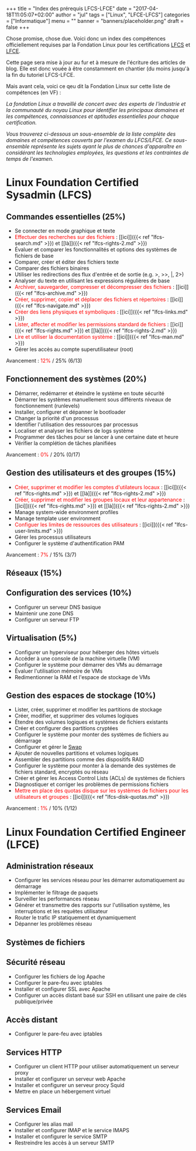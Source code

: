 +++
title      = "Index des prérequis LFCS-LFCE"
date       = "2017-04-18T11:05:07+02:00"
author     = "jul"
tags       = ["Linux", "LFCE-LFCS"]
categories = ["Informatique"]
menu       = ""
banner     = "banners/placeholder.png"
draft      = false
+++

<!-- â ê î ô û -->


Chose promise, chose due. Voici donc un index des compétences officiellement requises par la Fondation Linux pour les certifications [LFCS](https://training.linuxfoundation.org/certification/lfcs) et [LFCE](https://training.linuxfoundation.org/certification/lfce).

<div class="warning">Cette page sera mise à jour au fur et à mesure de l'écriture des articles de blog. Elle est donc vouée à être constamment en chantier (du moins jusqu'à la fin du tutoriel LFCS-LFCE.</div>

Mais avant cela, voici ce qeu dit la Fondation Linux sur cette liste de compétences (en VF) :

_La fondation Linux a travaillé de concert avec des experts de l'industrie et la communauté du noyau Linux pour identifier les principaux domaines et les compétences, connaissances et aptitudes essentielles pour chaque certification._

_Vous trouverez ci-dessous un sous-ensemble de la liste complète des domaines et compétences couverts par l'examen du LFCS/LFCE. Ce sous-ensemble représente les sujets ayant le plus de chances d'apparaître en considérant les technologies employées, les questions et les contraintes de temps de l'examen._

# Linux Foundation Certified Sysadmin (LFCS)

## Commandes essentielles (25%)

- Se connecter en mode graphique et texte
- <span style="color:red">Effectuer des recherches sur des fichiers</span> : [[ici]]({{< ref "lfcs-search.md" >}}) et [[là]]({{< ref "lfcs-rights-2.md" >}})
- Évaluer et comparer les fonctionnalités et options des systèmes de fichiers de base
- Comparer, créer et éditer des fichiers texte
- Comparer des fichiers binaires
- Utiliser les redirections des flux d'entrée et de sortie (e.g. >, >>, |, 2>)
- Analyser du texte en utilisant les expressions régulières de base
- <span style="color:red">Archiver, sauvegarder, compresser et décompresser des fichiers</span> : [[ici]]({{< ref "lfcs-archive.md" >}})
- <span style="color:red">Créer, supprimer, copier et déplacer des fichiers et répertoires</span> : [[ici]]({{< ref "lfcs-navigate.md" >}})
- <span style="color:red">Créer des liens physiques et symboliques</span> : [[ici]]({{< ref "lfcs-links.md" >}})
- <span style="color:red">Lister, affecter et modifier les permissions standard de fichiers</span> : [[ici]]({{< ref "lfcs-rights.md" >}}) et [[là]]({{< ref "lfcs-rights-2.md" >}})
- <span style="color:red">Lire et utiliser la documentation système</span> : [[ici]]({{< ref "lfcs-man.md" >}})
- Gérer les accès au compte superutilisateur (root)

Avancement : <span style="color:red">12%</span> / 25% (6/13)

<!-- 
Essential Commands - 25%

    Log into graphical and text mode consoles
    Search for files
    Evaluate and compare the basic file system features and options
    Compare, create and edit text files
    Compare binary files
    Use input-output redirection (e.g. >, >>, |, 2>)
    Analyze text using basic regular expressions
    Archive, backup, compress, unpack, and uncompress files
    Create, delete, copy, and move files and directories
    Create hard and soft links
    List, set, and change standard file permissions
    Read, and use system documentation
    Manage access to the root account
-->

## Fonctionnement des systèmes (20%)

- Démarrer, redémarrer et éteindre le système en toute sécurité
- Démarrer les systèmes manuellement sous différents niveaux de fonctionnement (runlevels)
- Installer, configurer et dépanner le bootloader
- Changer la priorité d'un processus
- Identifier l'utilisation des ressources par processus
- Localiser et analyser les fichiers de logs système
- Programmer des tâches pour se lancer à une certaine date et heure
- Vérifier la complétion de tâches planifiées

Avancement : <span style="color:red">0%</span> / 20% (0/17)

<!--
Operation of Running Systems - 20%

    Boot, reboot, and shut down a system safely
    Boot systems into different runlevels manually
    Install, configure and troubleshoot the bootloader
    Change the priority of a process
    Identify resource utilization by process
    Locate and analyze system log files
    Schedule tasks to run at a set date and time
    Verify completion of scheduled jobs
    Update software to provide required functionality and security
    Verify the integrity and availability of resources
    Verify the integrity and availability of key processes
    Change kernel runtime parameters, persistent and non-persistent
    Use scripting to automate system maintenance tasks
    Manage the startup process and services
    List and identify SELinux/AppArmor file and process contexts
    Configure and modify SELinux/AppArmor policies
    Install software from source
-->

## Gestion des utilisateurs et des groupes (15%)

- <span style="color:red">Créer, supprimer et modifier les comptes d'utilateurs locaux</span> : [[ici]]({{< ref "lfcs-rights.md" >}}) et [[là]]({{< ref "lfcs-rights-2.md" >}})
- <span style="color:red">Créer, supprimer et modifier les groupes locaux et leur appartenance</span> : [[ici]]({{< ref "lfcs-rights.md" >}}) et [[là]]({{< ref "lfcs-rights-2.md" >}})
- Manage system-wide environment profiles
- Manage template user environment
- <span style="color:red">Configuer les limites de ressources des utilisateurs</span> : [[ici]]({{< ref "lfcs-user-limits.md" >}})
- Gérer les processus utilisateurs
- Configurer le système d'authentification PAM 

Avancement : <span style="color:red">7%</span> / 15% (3/7)

<!--
User and Group Management - 15%

    Create, delete, and modify local user accounts
    Create, delete, and modify local groups and group memberships
    Manage system-wide environment profiles
    Manage template user environment
    Configure user resource limits
    Manage user processes
    Configure PAM
-->

## Réseaux (15%)

<!-- Networking - 15%

    Configure networking and hostname resolution statically or dynamically
    Configure network services to start automatically at boot
    Implement packet filtering
    Configure firewall settings
    Start, stop, and check the status of network services
    Statically route IP traffic
    Dynamically route IP traffic
    Synchronize time using other network peers -->

## Configuration des services (10%)
- Configurer un serveur DNS basique
- Maintenir une zone DNS
- Configurer un serveur FTP


<!-- Service Configuration - 10%

    Configure a basic DNS server
    Maintain a DNS zone
    Configure an FTP server
    Configure anonymous-only download on FTP servers
    Provide/configure network shares via NFS
    Provide/configure network shares via CIFS
    Configure email aliases
    Configure SSH servers and clients
    Configure SSH-based remote access using public/private key pairs
    Restrict access to the HTTP proxy server
    Configure an IMAP and IMAPS service
    Query and modify the behavior of system services at various run levels
    Configure an HTTP server
    Configure HTTP server log files
    Restrict access to a web page
    Diagnose routine SELinux/AppArmor policy violations
    Configure database server -->

## Virtualisation (5%)

- Configurer un hyperviseur pour héberger des hôtes virtuels
- Accéder à une console de la machine virtuelle (VM)
- Configurer le système pour démarrer des VMs au démarrage
- Évaluer l'utilisation mémoire de VMs
- Redimentionner la RAM et l'espace de stockage de VMs

<!-- Virtualization - 5%

    Configure a hypervisor to host virtual guests
    Access a VM console
    Configure systems to launch virtual machines at boot
    Evaluate memory usage of virtual machines
    Resize RAM or storage of VMs -->

## Gestion des espaces de stockage (10%)

- Lister, créer, supprimer et modifier les partitions de stockage
- Créer, modifier, et supprimer des volumes logiques
- Étendre des volumes logiques et systèmes de fichiers existants
- Créer et configurer des partitions cryptées
- Configurer le système pour monter des systèmes de fichiers au démarrage
- Configurer et gérer le [Swap](https://fr.wikipedia.org/wiki/M%C3%A9moire_virtuelle#Swapping)
- Ajouter de nouvelles partitions et volumes logiques
- Assembler des partitions comme des dispositifs RAID
- Configurer le système pour monter à la demande des systèmes de fichiers standard, encryptés ou réseau
- Créer et gérer les Access Control Lists (ACLs) de systèmes de fichiers
- Diagnostiquer et corriger les problèmes de permissions fichiers
- <span style="color:red">Mettre en place des quotas disque sur les systèmes de fichiers pour les utilisateurs et groupes</span> : [[ici]]({{< ref "lfcs-disk-quotas.md" >}})

Avancement : <span style="color:red">1%</span> / 10% (1/12)

<!-- Storage Management - 10%

    List, create, delete, and modify storage partitions
    Create, modify and delete Logical Volumes
    Extend existing Logical Volumes and filesystems
    Create and configure encrypted partitions
    Configure systems to mount file systems at or during boot
    Configure and manage swap space
    Add new partitions, and logical volumes
    Assemble partitions as RAID devices
    Configure systems to mount standard, encrypted, and network file systems on demand
    Create and manage filesystem Access Control Lists (ACLs)
    Diagnose and correct file permission problems
    Setup user and group disk quotas for filesystems -->


# Linux Foundation Certified Engineer (LFCE)

## Administration réseaux

- Configurer les services réseau pour les démarrer automatiquement au démarrage
- Implémenter le filtrage de paquets
- Surveiller les performances réseau
- Générer et transmettre des rapports sur l'utilisation système, les interruptions et les requètes utilisateur
- Router le trafic IP statiquement et dynamiquement
- Dépanner les problèmes réseau


<!-- 
Network administration
	Configure network services to start automatically at boot
	Implement packet filtering
	Monitor network performance
	Produce and deliver reports on system use, outages and user requests
	Route IP traffic statically and dynamically
	Troubleshoot network issues
 -->

## Systèmes de fichiers

<!-- 
Network filesystems and file services
	Configure systems to mount standard, encrypted and network file systems on demand
	Create, mount and unmount standard Linux file systems
	Provide/configure network shares via NFS
	Transfer files securely via the network
	Update packages from the network, a repository or the local file system
-->

## Sécurité réseau

- Configurer les fichiers de log Apache
- Configurer le pare-feu avec iptables
- Installer et configurer SSL avec Apache
- Configurer un accès distant basé sur SSH en utilisant une paire de clés publique/privée

<!--
Network security
	Configure Apache log files
	Configure the firewall with iptables
	Install and configure SSL with Apache
	Configuring SSH-based remote access using public/private key pairs
-->

## Accès distant

 - Configurer le pare-feu avec iptables

<!-- 
Remote access
	Configure the firewall with iptables
 -->

## Services HTTP

- Configurer un client HTTP pour utiliser automatiquement un serveur proxy
- Installer et configurer un serveur web Apache
- Installer et configurer un serveur procy Squid
- Mettre en place un hébergement virtuel

<!-- 
HTTP services
	Configure an http client to automatically use a proxy server
	Install and configure an Apache web server
	Install and configure the Squid proxy server
	Restrict access to a web page with Apache
	Restrict access to the Squid proxy server
	Setting up name-based virtual web hosts
 -->


## Services Email

- Configurer les alias mail
- Installer et configurer IMAP et le service IMAPS
- Installer et configurer le service SMTP
- Restreindre les accès à un serveur SMTP

<!-- 
Email services
Configure email aliases
Install and configure an IMAP and IMAPS service
Install and configure an smtp service
Restrict access to an smtp server
 -->
